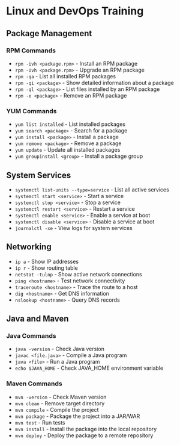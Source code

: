 #  Linux and DevOps Training

## Package Management

### RPM Commands
- `rpm -ivh <package.rpm>` - Install an RPM package
- `rpm -Uvh <package.rpm>` - Upgrade an RPM package
- `rpm -qa` - List all installed RPM packages
- `rpm -qi <package>` - Show detailed information about a package
- `rpm -ql <package>` - List files installed by an RPM package
- `rpm -e <package>` - Remove an RPM package

### YUM Commands
- `yum list installed` - List installed packages
- `yum search <package>` - Search for a package
- `yum install <package>` - Install a package
- `yum remove <package>` - Remove a package
- `yum update` - Update all installed packages
- `yum groupinstall <group>` - Install a package group

## System Services
- `systemctl list-units --type=service` - List all active services
- `systemctl start <service>` - Start a service
- `systemctl stop <service>` - Stop a service
- `systemctl restart <service>` - Restart a service
- `systemctl enable <service>` - Enable a service at boot
- `systemctl disable <service>` - Disable a service at boot
- `journalctl -xe` - View logs for system services

## Networking
- `ip a` - Show IP addresses
- `ip r` - Show routing table
- `netstat -tulnp` - Show active network connections
- `ping <hostname>` - Test network connectivity
- `traceroute <hostname>` - Trace the route to a host
- `dig <hostname>` - Get DNS information
- `nslookup <hostname>` - Query DNS records

## Java and Maven

### Java Commands
- `java -version` - Check Java version
- `javac <file.java>` - Compile a Java program
- `java <file>` - Run a Java program
- `echo $JAVA_HOME` - Check JAVA_HOME environment variable

### Maven Commands
- `mvn -version` - Check Maven version
- `mvn clean` - Remove target directory
- `mvn compile` - Compile the project
- `mvn package` - Package the project into a JAR/WAR
- `mvn test` - Run tests
- `mvn install` - Install the package into the local repository
- `mvn deploy` - Deploy the package to a remote repository